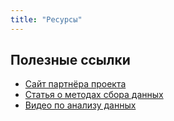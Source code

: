 ```yaml
---
title: "Ресурсы"
---
```


## Полезные ссылки

- [Сайт партнёра проекта](https://partner.org)
- [Статья о методах сбора данных](https://example.com/data-methods)
- [Видео по анализу данных](https://youtube.com/пример)